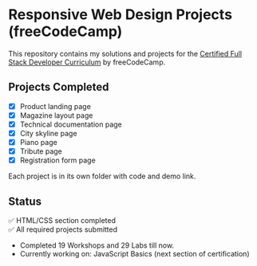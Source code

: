 # Responsive Web Design Projects (freeCodeCamp)

This repository contains my solutions and projects for the [Certified Full Stack Developer Curriculum](https://www.freecodecamp.org/learn/full-stack-developer/) by freeCodeCamp.

## Projects Completed

- [x] Product landing page
- [x] Magazine layout page
- [x] Technical documentation page
- [x] City skyline page
- [x] Piano page
- [x] Tribute page
- [x] Registration form page

Each project is in its own folder with code and demo link.

## Status
✅ HTML/CSS section completed  
✅ All required projects submitted  
* Completed 19 Workshops and 29 Labs till now.
* Currently working on: JavaScript Basics (next section of certification)
